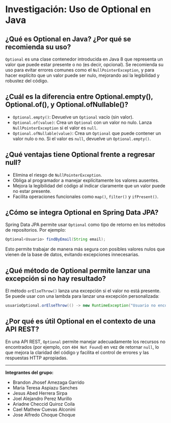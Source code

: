 # Investigación: Uso de Optional en Java

## ¿Qué es Optional en Java? ¿Por qué se recomienda su uso?
`Optional` es una clase contenedor introducida en Java 8 que representa un valor que puede estar presente o no (es decir, opcional). Se recomienda su uso para evitar errores comunes como el `NullPointerException`, y para hacer explícito que un valor puede ser nulo, mejorando así la legibilidad y robustez del código.

## ¿Cuál es la diferencia entre Optional.empty(), Optional.of(), y Optional.ofNullable()?
- `Optional.empty()`: Devuelve un `Optional` vacío (sin valor).
- `Optional.of(value)`: Crea un `Optional` con un valor no nulo. Lanza `NullPointerException` si el valor es `null`.
- `Optional.ofNullable(value)`: Crea un `Optional` que puede contener un valor nulo o no. Si el valor es `null`, devuelve un `Optional.empty()`.

## ¿Qué ventajas tiene Optional frente a regresar null?
- Elimina el riesgo de `NullPointerException`.
- Obliga al programador a manejar explícitamente los valores ausentes.
- Mejora la legibilidad del código al indicar claramente que un valor puede no estar presente.
- Facilita operaciones funcionales como `map()`, `filter()` y `ifPresent()`.

## ¿Cómo se integra Optional en Spring Data JPA?
Spring Data JPA permite usar `Optional` como tipo de retorno en los métodos de repositorios. Por ejemplo:
```java
Optional<Usuario> findByEmail(String email);
```
Esto permite trabajar de manera más segura con posibles valores nulos que vienen de la base de datos, evitando excepciones innecesarias.

## ¿Qué método de Optional permite lanzar una excepción si no hay resultado?
El método `orElseThrow()` lanza una excepción si el valor no está presente. Se puede usar con una lambda para lanzar una excepción personalizada:
```java
usuarioOptional.orElseThrow(() -> new RuntimeException("Usuario no encontrado"));
```

## ¿Por qué es útil Optional en el contexto de una API REST?
En una API REST, `Optional` permite manejar adecuadamente los recursos no encontrados (por ejemplo, con `404 Not Found`) en vez de retornar `null`, lo que mejora la claridad del código y facilita el control de errores y las respuestas HTTP apropiadas.

---

**Integrantes del grupo:**
- Brandon Jhosef Amezaga Garrido
- Maria Teresa Aspiazu Sanches
- Jesus Abed Herrera Sirpa
- Joel Alejandro Perez Murillo
- Ariadne Checcid Quiroz Coila
- Cael Mathew Cuevas Alconini
- Jose Alfredo Choque Choque